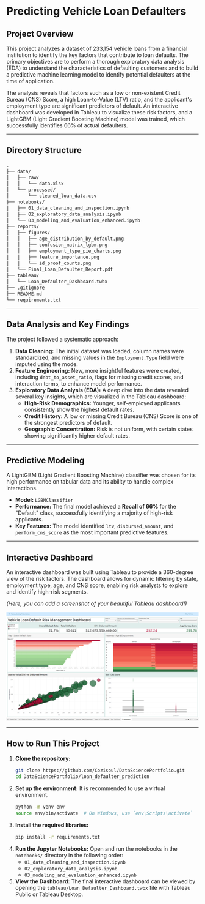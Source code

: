  # Predicting Vehicle Loan Defaulters

## Project Overview

This project analyzes a dataset of 233,154 vehicle loans from a financial institution to identify the key factors that contribute to loan defaults. The primary objectives are to perform a thorough exploratory data analysis (EDA) to understand the characteristics of defaulting customers and to build a predictive machine learning model to identify potential defaulters at the time of application.

The analysis reveals that factors such as a low or non-existent Credit Bureau (CNS) Score, a high Loan-to-Value (LTV) ratio, and the applicant's employment type are significant predictors of default. An interactive dashboard was developed in Tableau to visualize these risk factors, and a LightGBM (Light Gradient Boosting Machine) model was trained, which successfully identifies 66% of actual defaulters.

---

## Directory Structure

```
.
├── data/
│   ├── raw/
│   │   └── data.xlsx
│   └── processed/
│       └── cleaned_loan_data.csv
├── notebooks/
│   ├── 01_data_cleaning_and_inspection.ipynb
│   ├── 02_exploratory_data_analysis.ipynb
│   └── 03_modeling_and_evaluation_enhanced.ipynb
├── reports/
│   ├── figures/
│   │   ├── age_distribution_by_default.png
│   │   ├── confusion_matrix_lgbm.png
│   │   ├── employment_type_pie_charts.png
│   │   ├── feature_importance.png
│   │   └── id_proof_counts.png
│   └── Final_Loan_Defaulter_Report.pdf
├── tableau/
│   └── Loan_Defaulter_Dashboard.twbx
├── .gitignore
├── README.md
└── requirements.txt
```

---

## Data Analysis and Key Findings

The project followed a systematic approach:

1.  **Data Cleaning:** The initial dataset was loaded, column names were standardized, and missing values in the `Employment.Type` field were imputed using the mode.
2.  **Feature Engineering:** New, more insightful features were created, including `debt_to_asset_ratio`, flags for missing credit scores, and interaction terms, to enhance model performance.
3.  **Exploratory Data Analysis (EDA):** A deep dive into the data revealed several key insights, which are visualized in the Tableau dashboard:
    *   **High-Risk Demographics:** Younger, self-employed applicants consistently show the highest default rates.
    *   **Credit History:** A low or missing Credit Bureau (CNS) Score is one of the strongest predictors of default.
    *   **Geographic Concentration:** Risk is not uniform, with certain states showing significantly higher default rates.

---

## Predictive Modeling

A LightGBM (Light Gradient Boosting Machine) classifier was chosen for its high performance on tabular data and its ability to handle complex interactions.

*   **Model:** `LGBMClassifier`
*   **Performance:** The final model achieved a **Recall of 66%** for the "Default" class, successfully identifying a majority of high-risk applicants.
*   **Key Features:** The model identified `ltv`, `disbursed_amount`, and `perform_cns_score` as the most important predictive features.

---

## Interactive Dashboard

An interactive dashboard was built using Tableau to provide a 360-degree view of the risk factors. The dashboard allows for dynamic filtering by state, employment type, age, and CNS score, enabling risk analysts to explore and identify high-risk segments.

*(Here, you can add a screenshot of your beautiful Tableau dashboard!)*

![Loan Defaulter Dashboard](reports/figures/Dashboard.png) <!-- (Make sure to save a screenshot in this path) -->

---

## How to Run This Project

1.  **Clone the repository:**
    ```bash
    git clone https://github.com/Cozisoul/DataSciencePortfolio.git
    cd DataSciencePortfolio/loan_defaulter_prediction
    ```
2.  **Set up the environment:** It is recommended to use a virtual environment.
    ```bash
    python -m venv env
    source env/bin/activate  # On Windows, use `env\Scripts\activate`
    ```
3.  **Install the required libraries:**
    ```bash
    pip install -r requirements.txt
    ```
4.  **Run the Jupyter Notebooks:** Open and run the notebooks in the `notebooks/` directory in the following order:
    *   `01_data_cleaning_and_inspection.ipynb`
    *   `02_exploratory_data_analysis.ipynb`
    *   `03_modeling_and_evaluation_enhanced.ipynb`
5.  **View the Dashboard:** The final interactive dashboard can be viewed by opening the `tableau/Loan_Defaulter_Dashboard.twbx` file with Tableau Public or Tableau Desktop.